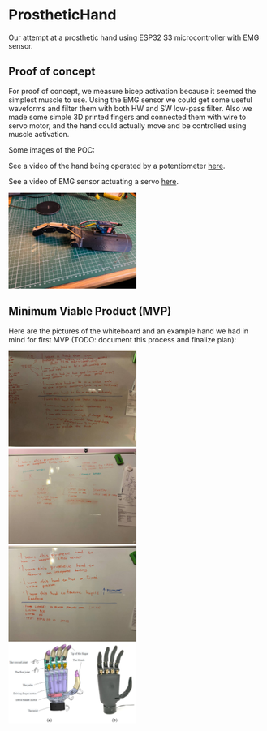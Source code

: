 # ProstheticHand
 
Our attempt at a prosthetic hand using ESP32 S3 microcontroller with EMG sensor.


## Proof of concept

For proof of concept, we measure bicep activation because it seemed the simplest muscle to use. Using the EMG sensor we could get some useful waveforms and filter them with both HW and SW low-pass filter. Also we made some simple 3D printed fingers and connected them with wire to servo motor, and the hand could actually move and be controlled using muscle activation.

Some images of the POC:

See a video of the hand being operated by a potentiometer [here](images/poc/poc_finger_test.mp4).

See a video of EMG sensor actuating a servo [here](images/poc/poc_emg_sensor_test.mp4).

<img src="images/poc/poc_hand_with_finger.jpg" width=50% />


## Minimum Viable Product (MVP)

Here are the pictures of the whiteboard and an example hand we had in mind for first MVP (TODO: document this process and finalize plan):

<img src="images/mvp/mvp_1.jpg" width=50% />
<img src="images/mvp/mvp_2.jpg" width=50% />
<img src="images/mvp/mvp_3.jpg" width=50% />
<img src="images/mvp/hand_idea_from_internet.jpg" width=50% />
